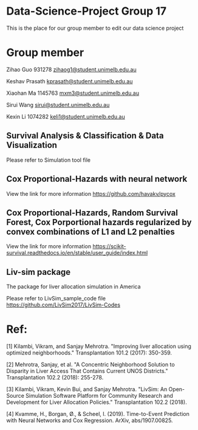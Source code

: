 # Data-Science-Project Group 17
This is the place for our group member to edit our data science project
# Group member
Zihao Guo 931278 zihaog1@student.unimelb.edu.au

Keshav Prasath kprasath@student.unimelb.edu.au

Xiaohan Ma 1145763 mxm3@student.unimelb.edu.au

Sirui Wang sirui@student.unimelb.edu.au

Kexin Li 1074282 keli1@student.unimelb.edu.au 

## Survival Analysis & Classification & Data Visualization
Please refer to Simulation tool file

## Cox Proportional-Hazards with neural network
View the link for more information
https://github.com/havakv/pycox

## Cox Proportional-Hazards, Random Survival Forest, Cox Porportional hazards regularized by convex combinations of L1 and L2 penalties
View the link for more information
https://scikit-survival.readthedocs.io/en/stable/user_guide/index.html

## Liv-sim package 
The package for liver allocation simulation in America

Please refer to LivSim_sample_code file
https://github.com/LivSim2017/LivSim-Codes



# Ref:
[1] Kilambi, Vikram, and Sanjay Mehrotra. "Improving liver allocation using optimized neighborhoods." Transplantation 101.2 (2017): 350-359.

[2] Mehrotra, Sanjay, et al. "A Concentric Neighborhood Solution to Disparity in Liver Access That Contains Current UNOS Districts." Transplantation 102.2 (2018): 255-278.

[3] Kilambi, Vikram, Kevin Bui, and Sanjay Mehrotra. "LivSim: An Open-Source Simulation Software Platform for Community Research and Development for Liver Allocation Policies." Transplantation 102.2 (2018).

[4] Kvamme, H., Borgan, Ø., & Scheel, I. (2019). Time-to-Event Prediction with Neural Networks and Cox Regression. ArXiv, abs/1907.00825.

